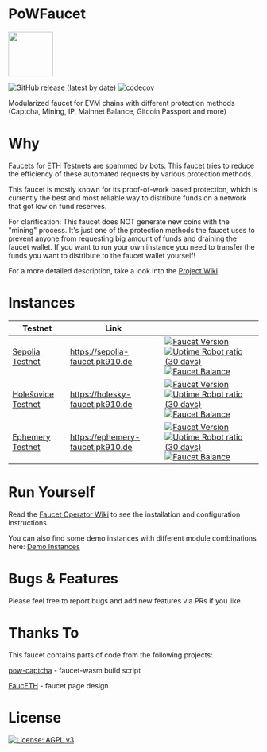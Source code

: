 # PoWFaucet
<img src="https://faucets.pk910.de/images/logo-cat-small.png" height="90px" />

[![GitHub release (latest by date)](https://img.shields.io/github/v/release/pk910/PoWFaucet?label=Latest%20Release)](https://github.com/pk910/PoWFaucet/releases/latest)
[![codecov](https://codecov.io/gh/pk910/PoWFaucet/branch/master/graph/badge.svg)](https://codecov.io/gh/pk910/PoWFaucet)


Modularized faucet for EVM chains with different protection methods (Captcha, Mining, IP, Mainnet Balance, Gitcoin Passport and more)

# Why

Faucets for ETH Testnets are spammed by bots. This faucet tries to reduce the efficiency of these automated requests by various protection methods.

This faucet is mostly known for its proof-of-work based protection, which is currently the best and most reliable way to distribute funds on a network that got low on fund reserves.

For clarification: This faucet does NOT generate new coins with the "mining" process.
It's just one of the protection methods the faucet uses to prevent anyone from requesting big amount of funds and draining the faucet wallet.
If you want to run your own instance you need to transfer the funds you want to distribute to the faucet wallet yourself!

For a more detailed description, take a look into the [Project Wiki](https://github.com/pk910/PoWFaucet/wiki)

# Instances

<table>
  <thead>
    <tr>
      <th>Testnet</th>
      <th>Link</th>
      <th></th>
    </tr>
  </thead>
  <tbody>
    <tr>
      <td><a href="https://github.com/eth-clients/sepolia">Sepolia Testnet</a></td>
      <td><a href="https://sepolia-faucet.pk910.de">https://sepolia-faucet.pk910.de</a></td>
      <td>
        <a href="#"><img alt="Faucet Version" src="https://img.shields.io/endpoint?url=https%3A%2F%2Ffaucets.pk910.de%2Fbadges%2Fversion.php%3Ffaucet%3Dsepolia-faucet" /></a>
        <a href="https://stats.uptimerobot.com/lW1jltO2k0/794659718"><img alt="Uptime Robot ratio (30 days)" src="https://img.shields.io/uptimerobot/ratio/m794659718-c8c94ebdcae5283c5df1a5ad" /></a>
        <a href="https://sepolia.etherscan.io/address/0x6Cc9397c3B38739daCbfaA68EaD5F5D77Ba5F455"><img alt="Faucet Balance" src="https://img.shields.io/endpoint?url=https%3A%2F%2Ffaucets.pk910.de%2Fbadges%2Fbalance.php%3Ffaucet%3Dsepolia-faucet" /></a>
      </td>
    </tr>
    <tr>
      <td><a href="https://github.com/eth-clients/holesky">Holešovice Testnet</a></td>
      <td><a href="https://holesky-faucet.pk910.de">https://holesky-faucet.pk910.de</a></td>
      <td>
        <a href="#"><img alt="Faucet Version" src="https://img.shields.io/endpoint?url=https%3A%2F%2Ffaucets.pk910.de%2Fbadges%2Fversion.php%3Ffaucet%3Dholesky-faucet" /></a>
        <a href="https://stats.uptimerobot.com/lW1jltO2k0/795198747"><img alt="Uptime Robot ratio (30 days)" src="https://img.shields.io/uptimerobot/ratio/m795198747-dbc5794093556ee744ed909a" /></a>
        <a href="https://holesky.etherscan.io/address/0x6Cc9397c3B38739daCbfaA68EaD5F5D77Ba5F455"><img alt="Faucet Balance" src="https://img.shields.io/endpoint?url=https%3A%2F%2Ffaucets.pk910.de%2Fbadges%2Fbalance.php%3Ffaucet%3Dholesky-faucet" /></a>
      </td>
    </tr>
    <tr>
      <td><a href="https://github.com/ephemery-testnet/ephemery-resources">Ephemery Testnet</a></td>
      <td><a href="https://ephemery-faucet.pk910.de">https://ephemery-faucet.pk910.de</a></td>
      <td>
        <a href="#"><img alt="Faucet Version" src="https://img.shields.io/endpoint?url=https%3A%2F%2Ffaucets.pk910.de%2Fbadges%2Fversion.php%3Ffaucet%3Dephemery-faucet" /></a>
        <a href="https://stats.uptimerobot.com/lW1jltO2k0/794659832"><img alt="Uptime Robot ratio (30 days)" src="https://img.shields.io/uptimerobot/ratio/m794659832-bc531ed47aa35b919d3f8d98" /></a>
        <a href="https://explorer.ephemery.dev/address/0x6Cc9397c3B38739daCbfaA68EaD5F5D77Ba5F455"><img alt="Faucet Balance" src="https://img.shields.io/endpoint?url=https%3A%2F%2Ffaucets.pk910.de%2Fbadges%2Fbalance.php%3Ffaucet%3Dephemery-faucet" /></a>
      </td>
    </tr>
  </tbody>
</table>

# Run Yourself

Read the [Faucet Operator Wiki](https://github.com/pk910/PoWFaucet/wiki/Operator-Wiki) to see the installation and configuration instructions.

You can also find some demo instances with different module combinations here: [Demo Instances](https://github.com/pk910/PoWFaucet/blob/master/docs/demo/README.md)

# Bugs & Features

Please feel free to report bugs and add new features via PRs if you like.

# Thanks To

This faucet contains parts of code from the following projects:

[pow-captcha](https://git.sequentialread.com/forest/pow-captcha) - faucet-wasm build script

[FaucETH](https://github.com/komputing/FaucETH) - faucet page design

# License

[![License: AGPL v3](https://img.shields.io/badge/License-AGPL%20v3-blue.svg)](https://www.gnu.org/licenses/agpl-3.0)
